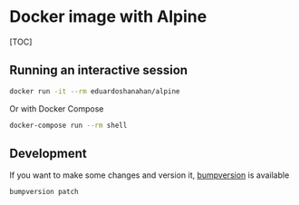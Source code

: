 # Docker image with  Alpine

[TOC]
## Running an interactive session

```bash
docker run -it --rm eduardoshanahan/alpine
```

Or with Docker Compose

```bash
docker-compose run --rm shell
```

## Development

If you want to make some changes and version it, [bumpversion](https://pypi.python.org/pypi/bumpversion) is available

```bash
bumpversion patch
```
